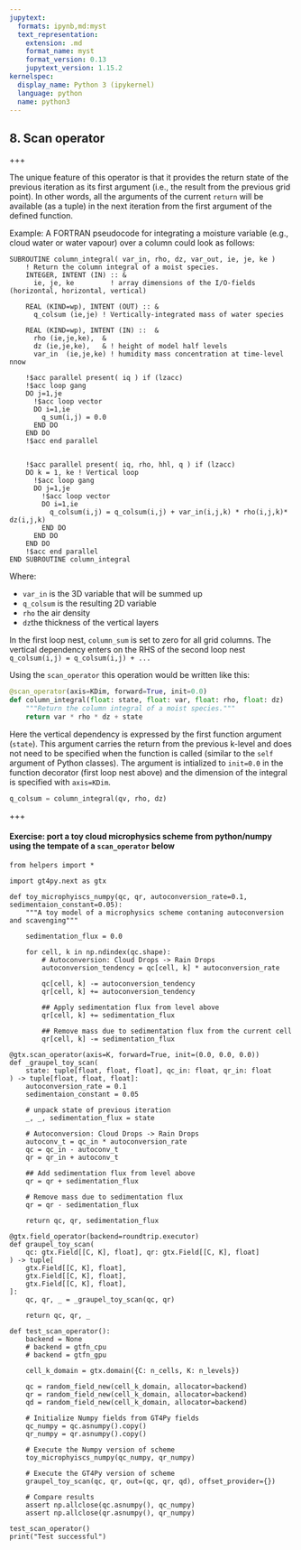 ```yaml
---
jupytext:
  formats: ipynb,md:myst
  text_representation:
    extension: .md
    format_name: myst
    format_version: 0.13
    jupytext_version: 1.15.2
kernelspec:
  display_name: Python 3 (ipykernel)
  language: python
  name: python3
---
```


## 8. Scan operator

+++

The unique feature of this operator is that it provides the return state of the previous iteration as its first argument (i.e., the result from the previous grid point). In other words, all the arguments of the current `return` will be available (as a tuple) in the next iteration from the first argument of the defined function.  

Example: A FORTRAN pseudocode for integrating a moisture variable (e.g., cloud water or water vapour) over a column could look as follows:


```FORTRAN
SUBROUTINE column_integral( var_in, rho, dz, var_out, ie, je, ke )
    ! Return the column integral of a moist species.
    INTEGER, INTENT (IN) :: &
      ie, je, ke         ! array dimensions of the I/O-fields (horizontal, horizontal, vertical)

    REAL (KIND=wp), INTENT (OUT) :: &
      q_colsum (ie,je) ! Vertically-integrated mass of water species

    REAL (KIND=wp), INTENT (IN) ::  &
      rho (ie,je,ke),  & 
      dz (ie,je,ke),   & ! height of model half levels
      var_in  (ie,je,ke) ! humidity mass concentration at time-level nnow
    
    !$acc parallel present( iq ) if (lzacc)
    !$acc loop gang
    DO j=1,je
      !$acc loop vector
      DO i=1,ie
        q_sum(i,j) = 0.0
      END DO
    END DO
    !$acc end parallel
    
    
    !$acc parallel present( iq, rho, hhl, q ) if (lzacc)
    DO k = 1, ke ! Vertical loop
      !$acc loop gang
      DO j=1,je
        !$acc loop vector
        DO i=1,ie
          q_colsum(i,j) = q_colsum(i,j) + var_in(i,j,k) * rho(i,j,k)* dz(i,j,k)
        END DO
      END DO
    END DO
    !$acc end parallel
END SUBROUTINE column_integral
```

Where:
- `var_in` is the 3D variable that will be summed up
- `q_colsum` is the resulting 2D variable
- `rho` the air density
- `dz`the thickness of the vertical layers

In the first loop nest, `column_sum` is set to zero for all grid columns. The vertical dependency enters on the RHS of the second loop nest `q_colsum(i,j) = q_colsum(i,j) + ...`

Using the `scan_operator` this operation would be written like this:

```python
@scan_operator(axis=KDim, forward=True, init=0.0)
def column_integral(float: state, float: var, float: rho, float: dz)
    """Return the column integral of a moist species."""
    return var * rho * dz + state
```

Here the vertical dependency is expressed by the first function argument (`state`).  This argument carries the return from the previous k-level and does not need to be specified when the function is called (similar to the `self` argument of Python classes). The argument is intialized to `init=0.0` in the function decorator (first loop nest above) and the dimension of the integral is specified with `axis=KDim`.


```python
q_colsum = column_integral(qv, rho, dz)
```

+++

#### Exercise: port a toy cloud microphysics scheme from python/numpy using the tempate of a `scan_operator` below

```{code-cell} ipython3
from helpers import *

import gt4py.next as gtx
```

```{code-cell} ipython3
def toy_microphyiscs_numpy(qc, qr, autoconversion_rate=0.1, sedimentaion_constant=0.05):
    """A toy model of a microphysics scheme contaning autoconversion and scavenging"""

    sedimentation_flux = 0.0

    for cell, k in np.ndindex(qc.shape):
        # Autoconversion: Cloud Drops -> Rain Drops
        autoconversion_tendency = qc[cell, k] * autoconversion_rate

        qc[cell, k] -= autoconversion_tendency
        qr[cell, k] += autoconversion_tendency

        ## Apply sedimentation flux from level above
        qr[cell, k] += sedimentation_flux

        ## Remove mass due to sedimentation flux from the current cell
        qr[cell, k] -= sedimentation_flux
```

```{code-cell} ipython3
@gtx.scan_operator(axis=K, forward=True, init=(0.0, 0.0, 0.0))
def _graupel_toy_scan(
    state: tuple[float, float, float], qc_in: float, qr_in: float
) -> tuple[float, float, float]:
    autoconversion_rate = 0.1
    sedimentaion_constant = 0.05

    # unpack state of previous iteration
    _, _, sedimentation_flux = state

    # Autoconversion: Cloud Drops -> Rain Drops
    autoconv_t = qc_in * autoconversion_rate
    qc = qc_in - autoconv_t
    qr = qr_in + autoconv_t

    ## Add sedimentation flux from level above
    qr = qr + sedimentation_flux

    # Remove mass due to sedimentation flux
    qr = qr - sedimentation_flux

    return qc, qr, sedimentation_flux
```

```{code-cell} ipython3
@gtx.field_operator(backend=roundtrip.executor)
def graupel_toy_scan(
    qc: gtx.Field[[C, K], float], qr: gtx.Field[[C, K], float]
) -> tuple[
    gtx.Field[[C, K], float],
    gtx.Field[[C, K], float],
    gtx.Field[[C, K], float],
]:
    qc, qr, _ = _graupel_toy_scan(qc, qr)

    return qc, qr, _
```

```{code-cell} ipython3
def test_scan_operator():
    backend = None
    # backend = gtfn_cpu
    # backend = gtfn_gpu
    
    cell_k_domain = gtx.domain({C: n_cells, K: n_levels})
    
    qc = random_field_new(cell_k_domain, allocator=backend)
    qr = random_field_new(cell_k_domain, allocator=backend)
    qd = random_field_new(cell_k_domain, allocator=backend)

    # Initialize Numpy fields from GT4Py fields
    qc_numpy = qc.asnumpy().copy()
    qr_numpy = qr.asnumpy().copy()

    # Execute the Numpy version of scheme
    toy_microphyiscs_numpy(qc_numpy, qr_numpy)

    # Execute the GT4Py version of scheme
    graupel_toy_scan(qc, qr, out=(qc, qr, qd), offset_provider={})

    # Compare results
    assert np.allclose(qc.asnumpy(), qc_numpy)
    assert np.allclose(qr.asnumpy(), qr_numpy)
```

```{code-cell} ipython3
test_scan_operator()
print("Test successful")
```

```{code-cell} ipython3

```

